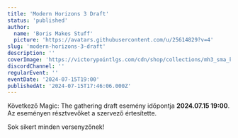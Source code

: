 ```yaml
---
title: 'Modern Horizons 3 Draft'
status: 'published'
author:
  name: 'Boris Makes Stuff'
  picture: 'https://avatars.githubusercontent.com/u/25614829?v=4'
slug: 'modern-horizons-3-draft'
description: ''
coverImage: 'https://victorypointlgs.com/cdn/shop/collections/mh3_sma_key_1640x680_en_1519x630.jpg?v=1708957972'
discordChannel: ''
regularEvent: ''
eventDate: '2024-07-15T19:00'
publishedAt: '2024-07-15T17:46:06.000Z'
---
```


Következő Magic: The gathering draft esemény időpontja **2024.07.15 19:00**. Az eseményen résztvevőket a szervező értesítette.

Sok sikert minden versenyzőnek!